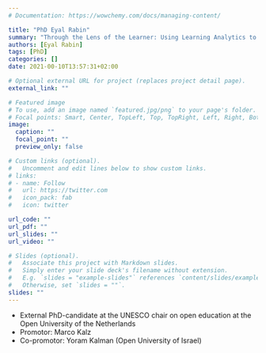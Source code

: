 ```yaml
---
# Documentation: https://wowchemy.com/docs/managing-content/

title: "PhD Eyal Rabin"
summary: "Through the Lens of the Learner: Using Learning Analytics to Predict Learner-Centered Outcomes in Massive Open Online Courses"
authors: [Eyal Rabin]
tags: [PhD]
categories: []
date: 2021-00-10T13:57:31+02:00

# Optional external URL for project (replaces project detail page).
external_link: ""

# Featured image
# To use, add an image named `featured.jpg/png` to your page's folder.
# Focal points: Smart, Center, TopLeft, Top, TopRight, Left, Right, BottomLeft, Bottom, BottomRight.
image:
  caption: ""
  focal_point: ""
  preview_only: false

# Custom links (optional).
#   Uncomment and edit lines below to show custom links.
# links:
# - name: Follow
#   url: https://twitter.com
#   icon_pack: fab
#   icon: twitter

url_code: ""
url_pdf: ""
url_slides: ""
url_video: ""

# Slides (optional).
#   Associate this project with Markdown slides.
#   Simply enter your slide deck's filename without extension.
#   E.g. `slides = "example-slides"` references `content/slides/example-slides.md`.
#   Otherwise, set `slides = ""`.
slides: ""
---
```

- External PhD-candidate at the UNESCO chair on open education at the Open University of the Netherlands
- Promotor:  Marco Kalz
- Co-promotor: Yoram Kalman (Open University of Israel)